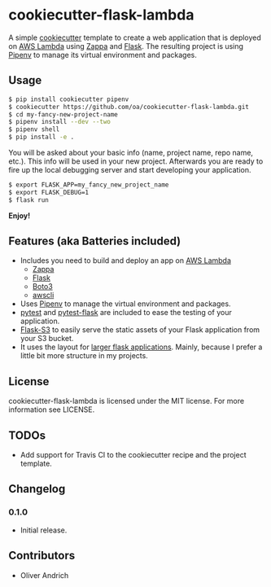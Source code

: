 # cookiecutter-flask-lambda

A simple [cookiecutter](https://cookiecutter.readthedocs.io/en/latest/)
template to create a web application that is deployed on
[AWS Lambda](https://aws.amazon.com/lambda/details/) using
[Zappa](https://www.zappa.io) and [Flask](http://flask.pocoo.org). The
resulting project is using [Pipenv](http://docs.pipenv.org/en/latest/) to
manage its virtual environment and packages.

## Usage

```bash
$ pip install cookiecutter pipenv
$ cookiecutter https://github.com/oa/cookiecutter-flask-lambda.git
$ cd my-fancy-new-project-name
$ pipenv install --dev --two
$ pipenv shell
$ pip install -e .
```

You will be asked about your basic info (name, project name, repo name, etc.).
This info will be used in your new project. Afterwards you are ready to fire up
the local debugging server and start developing your application.

```bash
$ export FLASK_APP=my_fancy_new_project_name
$ export FLASK_DEBUG=1
$ flask run
```

**Enjoy!**

## Features (aka Batteries included)

 * Includes you need to build and deploy an app on
 [AWS Lambda](https://aws.amazon.com/lambda/details/)
    * [Zappa](https://www.zappa.io)
    * [Flask](http://flask.pocoo.org)
    * [Boto3](https://boto3.readthedocs.io/en/latest/)
    * [awscli](https://github.com/aws/aws-cli)
 * Uses [Pipenv](http://docs.pipenv.org/en/latest/) to manage the virtual
 environment and packages.
 * [pytest](http://doc.pytest.org/en/latest/) and
 [pytest-flask](https://pytest-flask.readthedocs.io/en/latest/) are included to
 ease the testing of your application.
 * [Flask-S3](http://flask-s3.readthedocs.io/en/latest/) to easily serve the
 static assets of your Flask application from your S3 bucket.
 * It uses the layout for
 [larger flask applications](http://flask.pocoo.org/docs/0.12/patterns/packages/).
 Mainly, because I prefer a little bit more structure in my projects.

## License

cookiecutter-flask-lambda is licensed under the MIT license. For more
information see LICENSE.

## TODOs

 * Add support for Travis CI to the cookiecutter recipe and the project template.

## Changelog

### 0.1.0

 * Initial release.

## Contributors

 * Oliver Andrich
